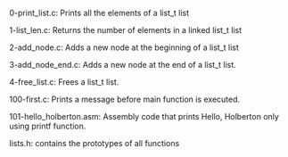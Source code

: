 0-print_list.c: Prints all the elements of a list_t list

1-list_len.c: Returns the number of elements in a linked list_t list

2-add_node.c: Adds a new node at the beginning of a list_t list

3-add_node_end.c: Adds a new node at the end of a list_t list.

4-free_list.c: Frees a list_t list.

100-first.c: Prints a message before main function is executed.

101-hello_holberton.asm: Assembly code that prints Hello, Holberton only using printf function.

lists.h: contains the prototypes of all functions

